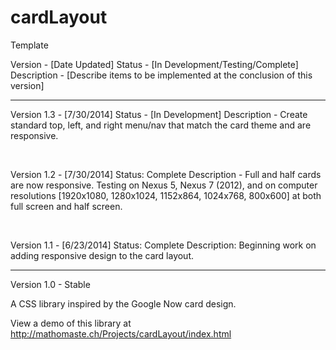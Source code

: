 cardLayout
==========

Template

Version - [Date Updated]
Status - [In Development/Testing/Complete]
Description - [Describe items to be implemented at the conclusion of this version]

-----

Version 1.3 - [7/30/2014]
Status - [In Development]
Description - Create standard top, left, and right menu/nav that match the card theme and are responsive.

</br>

Version 1.2 - [7/30/2014]
Status: Complete
Description - Full and half cards are now responsive. Testing on Nexus 5, Nexus 7 (2012), and on computer resolutions [1920x1080, 1280x1024, 1152x864, 1024x768, 800x600] at both full screen and half screen.

</br>

Version 1.1 - [6/23/2014]
Status: Complete
Description: Beginning work on adding responsive design to the card layout.


-----
Version 1.0 - Stable

A CSS library inspired by the Google Now card design.

View a demo of this library at http://mathomaste.ch/Projects/cardLayout/index.html
